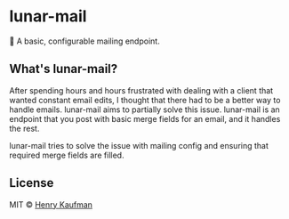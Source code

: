 # lunar-mail
🌙 A basic, configurable mailing endpoint.

## What's lunar-mail?

After spending hours and hours frustrated with dealing with a client that wanted constant email edits, I thought that there had to be a better way to handle emails. lunar-mail aims to partially solve this issue. lunar-mail is an endpoint that you post with basic merge fields for an email, and it handles the rest.

lunar-mail tries to solve the issue with mailing config and ensuring that required merge fields are filled.

## License
MIT © [Henry Kaufman](https://github.com/hcjk)